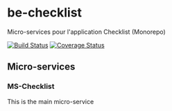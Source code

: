 # be-checklist
Micro-services pour l'application Checklist (Monorepo)

[![Build Status](https://travis-ci.com/NiGhMa/ms-checklist.svg?branch=master)](https://travis-ci.com/NiGhMa/ms-checklist) [![Coverage Status](https://coveralls.io/repos/github/NiGhMa/be-checklist/badge.svg?branch=master)](https://coveralls.io/github/NiGhMa/be-checklist?branch=master)

## Micro-services
### MS-Checklist
This is the main micro-service
